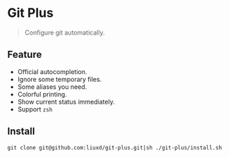 Git Plus
========

> Configure git automatically.

## Feature
+ Official autocompletion.
+ Ignore some temporary files.
+ Some aliases you need.
+ Colorful printing.
+ Show current status immediately.
+ Support `zsh`

## Install
`git clone git@github.com:liuxd/git-plus.git|sh ./git-plus/install.sh`
